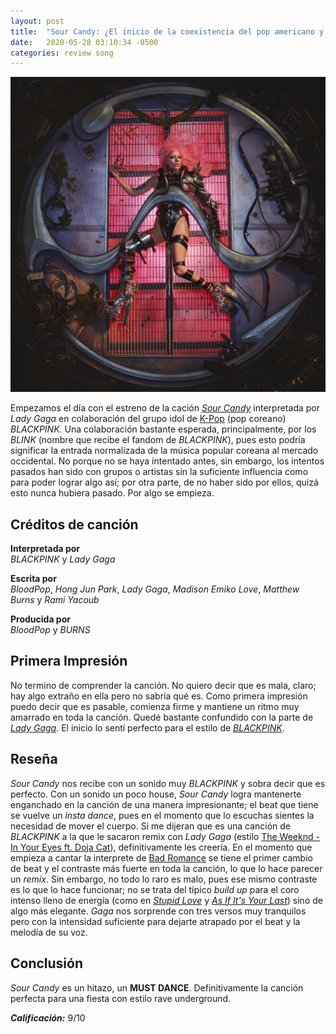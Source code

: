 ```yaml
---
layout: post
title:  "Sour Candy: ¿El inicio de la coexistencia del pop americano y coreano?"
date:   2020-05-28 03:10:34 -0500
categories: review song
---
```


![Sour Candy Poster][COVER]

Empezamos el día con el estreno de la cación [*Sour Candy*][SOUR] interpretada por *Lady Gaga* en colaboración del grupo idol de [K-Pop][KPOP] (pop coreano) *BLACKPINK*. Una colaboración bastante esperada, principalmente, por los *BLINK* (nombre que recibe el fandom de *BLACKPINK*), pues esto podría significar la entrada normalizada de la música popular coreana al mercado occidental. No porque no se haya intentado antes, sin embargo, los intentos pasados han sido con grupos o artistas sin la suficiente influencia como para poder lograr algo así; por otra parte, de no haber sido por ellos, quizá esto nunca hubiera pasado. Por algo se empieza.

## Créditos de canción

**Interpretada por**  
*BLACKPINK* y *Lady Gaga*

**Escrita por**  
*BloodPop*, *Hong Jun Park*, *Lady Gaga*, *Madison Emiko Love*, *Matthew Burns* y *Rami Yacoub*

**Producida por**  
*BloodPop* y *BURNS*

## Primera Impresión
No termino de comprender la canción. No quiero decir que es mala, claro; hay algo extraño en ella pero no sabría qué es. Como primera impresión puedo decir que es pasable, comienza firme y mantiene un ritmo muy amarrado en toda la canción. Quedé bastante confundido con la parte de [*Lady Gaga*][GAGA]. El inicio lo sentí perfecto para el estilo de [*BLACKPINK*][BP].

## Reseña
*Sour Candy* nos recibe con un sonido muy *BLACKPINK* y sobra decir que es perfecto. Con un sonido un poco house, *Sour Candy* logra mantenerte enganchado en la canción de una manera impresionante; el beat que tiene se vuelve un *insta dance*, pues en el momento que lo escuchas sientes la necesidad de mover el cuerpo. Si me dijeran que es una canción de *BLACKPINK* a la que le sacaron remix con *Lady Gaga* (estilo [The Weeknd - In Your Eyes ft. Doja Cat][IYED]), definitivamente les creería. En el momento que empieza a cantar la interprete de [Bad Romance][BARO] se tiene el primer cambio de beat y el contraste más fuerte en toda la canción, lo que lo hace parecer un *remix*. Sin embargo, no todo lo raro es malo, pues ese mismo contraste es lo que lo hace funcionar; no se trata del típico *build up* para el coro intenso lleno de energía (como en [*Stupid Love*][STULO] y [*As If It's Your Last*][AIYL]) sino de algo más elegante. *Gaga* nos sorprende con tres versos muy tranquilos pero con la intensidad suficiente para dejarte atrapado por el beat y la melodía de su voz.

## Conclusión
*Sour Candy* es un hitazo, un **MUST DANCE**. Definitivamente la canción perfecta para una fiesta con estilo rave underground.

***Calificación:*** 9/10

[COVER]: /assets/img/sour_candy.jpg "Sour Candy - Lady Gaga ft. BLACKPINK"
[GAGA]: https://open.spotify.com/artist/1HY2Jd0NmPuamShAr6KMms?si=ppN25qRnRkCv5nj5eFsDgA "Lady Gaga en Spotify"
[BP]: https://open.spotify.com/artist/41MozSoPIsD1dJM0CLPjZF "BLACKPINK en Spotify"
[SOUR]: https://open.spotify.com/track/6R6ZoHTypt5lt68MWbzZXv?si=y9uQGrsFREiq_7vyqyk1fQ "Escucha 'Sour Candy - Lady Gaga ft. BLACKPINK'"
[KPOP]: https://es.wikipedia.org/wiki/K-pop "K-Pop (Wikipedia)"
[IYED]: https://open.spotify.com/track/0UnTaVkntyh3vqvLEvbpQx?si=RqBPoaJFSnOCD0AbHS_7OQ "Escucha 'In Your Eyes - The Weeknd ft. Doja Cat'"
[BARO]: https://open.spotify.com/track/0SiywuOBRcynK0uKGWdCnn?si=WM7ubBKnRyGUm_TofrQUGQ "Escucha 'Bad Romance - Lady Gaga'"
[STULO]: https://open.spotify.com/track/2kJu14V7hbZw3I4K8L8SXb?si=ENl_A547RuG_nG1yVQscmw "Escucha 'Stupid Love - Lady Gaga'"
[AIYL]: https://open.spotify.com/track/1Zyd6zQnC6XIIzmg3hP7Ot?si=JjX5LkqeRqWuanHz3Zr10g "Escucha 'As If It's Your Last - BLACKPINK'"